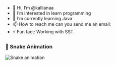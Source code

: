 - 👋 Hi, I’m @kallianaa
- 👀 I’m interested in learn programming
- 🌱 I’m currently learning Java
- 📫 How to reach me can you send me an email: 
- ⚡ Fun fact: Working with SST.

### 🐍 Snake Animation

![Snake animation](https://github.com/kallianaa/kallianaa/blob/output/github-contribution-grid-snake.gif)

<!---
kallianaa/kallianaa is a ✨ special ✨ repository because its `README.md` (this file) appears on your GitHub profile.
You can click the Preview link to take a look at your changes.
--->
